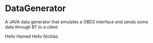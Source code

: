 # DataGenerator
A JAVA data generator that emulates a OBD2 interface and sends some data through BT to a client


Hello Hamed
Hello Nicklas